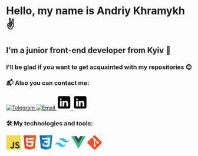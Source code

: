 # Hello, my name is Andriy Khramykh :v:
## I'm a junior front-end developer from Kyiv :city_sunset:
### I'll be glad if you want to get acquainted with my repositories :blush:
### :mailbox_with_mail: Also you can contact me:
<div>
  <a target=_blanc href='https://t.me/Khram1997'>
    <img alt="Telegram" width="40" src="https://github.com/simple-icons/simple-icons/blob/develop/icons/telegram.svg"/>
  </a>
  <a target=_blanc href='mailto:khramykhandrey@gmail.com'>
    <img alt="Email" width="40" src="https://github.com/simple-icons/simple-icons/blob/develop/icons/gmail.svg" />
  </a>
  <a target=_blanc href='https://www.facebook.com/andrey.khramykh.1/'>
    <img alt="Facebook" width="40" src="https://github.com/simple-icons/simple-icons/blob/develop/icons/linkedin.svg" />
  </a>
  <a target=_blanc href='https://www.linkedin.com/in/andrey-khramykh-367387257/'>
    <img alt="LinkedIn" width="40" src="https://github.com/simple-icons/simple-icons/blob/develop/icons/linkedin.svg" />
  </a>
</div>

### :hammer_and_wrench: My technologies and tools:
<div>
  <img src="https://github.com/devicons/devicon/blob/master/icons/javascript/javascript-original.svg" title="JavaScript" alt="JavaScript" width="40" height="40"/>
   <img src="https://github.com/devicons/devicon/blob/master/icons/html5/html5-original.svg" title="HTML" alt="Html" width="40" height="40"/>
   <img src="https://github.com/devicons/devicon/blob/master/icons/css3/css3-original.svg" title="CSS" alt="Css" width="40" height="40"/>
   <img src="https://github.com/devicons/devicon/blob/master/icons/tailwindcss/tailwindcss-plain.svg" title="Tailwind" alt="Tailwind" width="40" height="40"/>
   <img src="https://github.com/devicons/devicon/blob/master/icons/vuejs/vuejs-original.svg" title="VUE.js" alt="Vue.js" width="40" height="40"/>
   <img src="https://github.com/devicons/devicon/blob/master/icons/git/git-original.svg" title="GIT" alt="Git" width="40" height="40"/>
</div>

